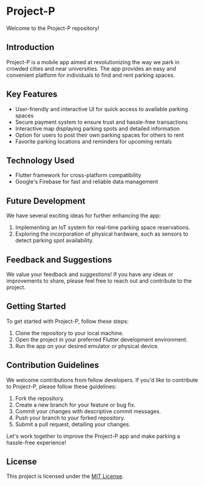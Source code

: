 # Project-P

Welcome to the Project-P repository!

## Introduction

Project-P is a mobile app aimed at revolutionizing the way we park in crowded cities and near universities. The app provides an easy and convenient platform for individuals to find and rent parking spaces.

## Key Features

- User-friendly and interactive UI for quick access to available parking spaces
- Secure payment system to ensure trust and hassle-free transactions
- Interactive map displaying parking spots and detailed information
- Option for users to post their own parking spaces for others to rent
- Favorite parking locations and reminders for upcoming rentals

## Technology Used

- Flutter framework for cross-platform compatibility
- Google's Firebase for fast and reliable data management

## Future Development

We have several exciting ideas for further enhancing the app:

1. Implementing an IoT system for real-time parking space reservations.
2. Exploring the incorporation of physical hardware, such as sensors to detect parking spot availability.

## Feedback and Suggestions

We value your feedback and suggestions! If you have any ideas or improvements to share, please feel free to reach out and contribute to the project.

## Getting Started

To get started with Project-P, follow these steps:

1. Clone the repository to your local machine.
2. Open the project in your preferred Flutter development environment.
3. Run the app on your desired emulator or physical device.

## Contribution Guidelines

We welcome contributions from fellow developers. If you'd like to contribute to Project-P, please follow these guidelines:

1. Fork the repository.
2. Create a new branch for your feature or bug fix.
3. Commit your changes with descriptive commit messages.
4. Push your branch to your forked repository.
5. Submit a pull request, detailing your changes.

Let's work together to improve the Project-P app and make parking a hassle-free experience!

## License

This project is licensed under the [MIT License](LICENSE).
